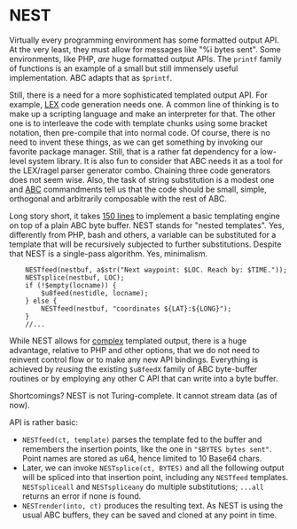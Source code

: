 #   NEST 

Virtually every programming environment has some formatted output API.
At the very least, they must allow for messages like "%i bytes sent".
Some environments, like PHP, *are* huge formatted output APIs.
The `printf` family of functions is an example of a small but still
immensely useful implementation. ABC adapts that as `$printf`.

Still, there is a need for a more sophisticated templated output API.
For example, [LEX][L] code generation needs one. A common line of thinking
is to make up a scripting language and make an interpreter for that.
The other one is to interleave the code with template chunks using
some bracket notation, then pre-compile that into normal code. Of course,
there is no need to invent these things, as we can get something by 
invoking our favorite package manager. Still, that is a rather fat 
dependency for a low-level system library. It is also fun to consider 
that ABC needs it as a tool for the LEX/ragel parser generator combo.
Chaining three code generators does not seem wise. Also, the task of
string substitution is a modest one and [ABC][A] commandments tell us that
the code should be small, simple, orthogonal and arbitrarily composable 
with the rest of ABC.

Long story short, it takes [150 lines][n] to implement a basic templating
engine on top of a plain ABC byte buffer. NEST stands for "nested templates". 
Yes, differently from PHP, bash and others, a variable can be substituted 
for a template that will be recursively subjected to further substitutions.
Despite that NEST is a single-pass algorithm. Yes, minimalism.
````
    NESTfeed(nestbuf, a$str("Next waypoint: $LOC. Reach by: $TIME."));
    NESTsplice(nestbuf, LOC);
    if (!$empty(locname)) {
        $u8feed(nestidle, locname);
    } else {
        NESTfeed(nestbuf, "coordinates ${LAT}:${LONG}");
    }
    //...
````

While NEST allows for [complex][c] templated output, there is a huge 
advantage, relative to PHP and other options, that we do not need to reinvent 
control flow or to make any new API bindings. Everything is achieved 
by *reusing* the existing `$u8feedX` family of ABC byte-buffer routines 
or by employing any other C API that can write into a byte buffer.

Shortcomings? NEST is not Turing-complete. It cannot stream data (as of now).

API is rather basic:

  - `NESTfeed(ct, template)` parses the template fed to the buffer and 
    remembers the insertion points, like the one in `"$BYTES bytes sent"`. 
    Point names are stored as u64, hence limited to 10 Base64 chars.
  - Later, we can invoke `NESTsplice(ct, BYTES)` and all the following
    output will be spliced into that insertion point, including any 
    `NESTfeed` templates. `NESTspliceall` and `NESTspliceany` do multiple 
    substitutions; `...all` returns an error if none is found.
  - `NESTrender(into, ct)` produces the resulting text. As NEST is
    using the usual ABC buffers, they can be saved and cloned at any
    point in time. 

[L]: ./LEX.md
[A]: ./README.md
[c]: ./LEX.c
[n]: ./NEST.c
